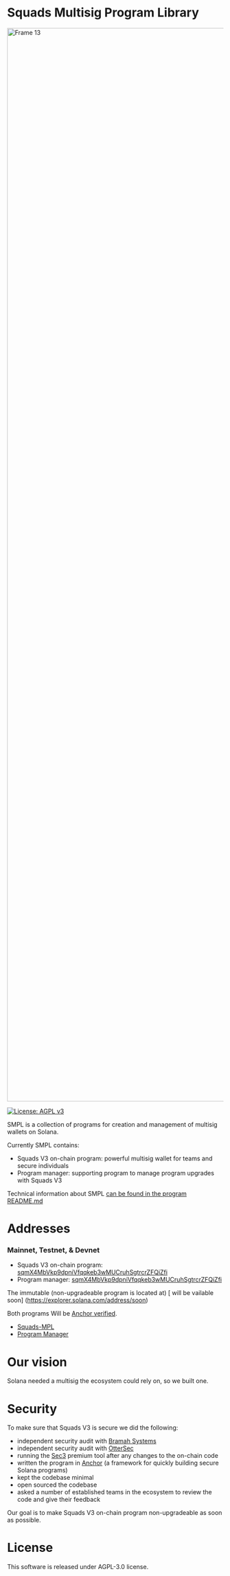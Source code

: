 # Squads Multisig Program Library
<img width="2500" alt="Frame 13" src="https://user-images.githubusercontent.com/81624955/182874414-98d63f58-450d-4520-a440-4bfda8f5329f.png">

[![License: AGPL v3](https://img.shields.io/badge/License-AGPL_v3-blue.svg)](https://www.gnu.org/licenses/agpl-3.0)

SMPL is a collection of programs for creation and management of multisig wallets on Solana.

Currently SMPL contains:

  * Squads V3 on-chain program: powerful multisig wallet for teams and secure individuals
  * Program manager: supporting program to manage program upgrades with Squads V3

Technical information about SMPL [can be found in the program README.md](https://github.com/squads-dapp/squads-mpl/blob/main/programs/squads-mpl/README.md)

# Addresses
### Mainnet, Testnet, & Devnet
  * Squads V3 on-chain program: [sqmX4MbVkp9dpniVfqqkeb3wMUCruhSgtrcrZFQiZfi](https://explorer.solana.com/address/sqmX4MbVkp9dpniVfqqkeb3wMUCruhSgtrcrZFQiZfi)
  * Program manager: [sqmX4MbVkp9dpniVfqqkeb3wMUCruhSgtrcrZFQiZfi](https://explorer.solana.com/address/sqmX4MbVkp9dpniVfqqkeb3wMUCruhSgtrcrZFQiZfi)

The immutable (non-upgradeable program is located at) [ will be vailable soon]
(https://explorer.solana.com/address/soon)

Both programs Will be [Anchor verified](https://www.apr.dev/).
* [Squads-MPL](https://www.apr.dev/program/sqmX4MbVkp9dpniVfqqkeb3wMUCruhSgtrcrZFQiZfi)
* [Program Manager](https://www.apr.dev/program/sqmX4MbVkp9dpniVfqqkeb3wMUCruhSgtrcrZFQiZfi)

# Our vision

Solana needed a multisig the ecosystem could rely on, so we built one.

# Security

To make sure that Squads V3 is secure we did the following:
  * independent security audit with [Bramah Systems](https://github.com/Squads-Protocol/squads-mpl/blob/main/Squads_V3_Audit_Bramah.pdf)
  * independent security audit with [OtterSec](https://github.com/Squads-Protocol/squads-mpl/blob/main/Squads%20V3%20-%20OtterSec%20Audit.pdf)
  * running the [Sec3](https://pro.sec3.dev/) premium tool after any changes to the on-chain code
  * written the program in [Anchor](https://www.anchor-lang.com/) (a framework for quickly building secure Solana programs)
  * kept the codebase minimal
  * open sourced the codebase
  * asked a number of established teams in the ecosystem to review the code and give their feedback

Our goal is to make Squads V3 on-chain program non-upgradeable as soon as possible.
 
# License

This software is released under AGPL-3.0 license.
